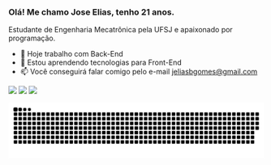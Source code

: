 ### Olá! Me chamo Jose Elias, tenho 21 anos. 
Estudante de Engenharia Mecatrônica pela UFSJ e apaixonado por programação.

- 🔭 Hoje trabalho com Back-End
- 🌱 Estou aprendendo tecnologias para Front-End
- 📫 Você conseguirá falar comigo pelo e-mail jeliasbgomes@gmail.com

<div> 
  <a href="https://instagram.com/josebgomess" target="_blank"><img src="https://img.shields.io/badge/-Instagram-%23E4405F?style=for-the-badge&logo=instagram&logoColor=white" target="_blank"></a>
  <a href = "mailto:josebgomess@gmail.com"><img src="https://img.shields.io/badge/-Gmail-%23333?style=for-the-badge&logo=gmail&logoColor=white" target="_blank"></a>
  <a href="https://www.linkedin.com/in/jose-elias-gomes-3475ba164/" target="_blank"><img src="https://img.shields.io/badge/-LinkedIn-%230077B5?style=for-the-badge&logo=linkedin&logoColor=white" target="_blank"></a> 
 
  ![Snake animation](https://github.com/josebgomess/josebgomess/blob/output/github-contribution-grid-snake.svg)
 
</div>
